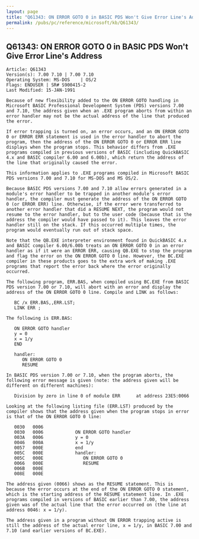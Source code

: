 ```yaml
---
layout: page
title: "Q61343: ON ERROR GOTO 0 in BASIC PDS Won't Give Error Line's Address"
permalink: /pubs/pc/reference/microsoft/kb/Q61343/
---
```


## Q61343: ON ERROR GOTO 0 in BASIC PDS Won't Give Error Line's Address

	Article: Q61343
	Version(s): 7.00 7.10 | 7.00 7.10
	Operating System: MS-DOS    | OS/2
	Flags: ENDUSER | SR# S900415-2
	Last Modified: 15-JAN-1991
	
	Because of new flexibility added to the ON ERROR GOTO handling in
	Microsoft BASIC Professional Development System (PDS) versions 7.00
	and 7.10, the address given when an .EXE program aborts from within an
	error handler may not be the actual address of the line that produced
	the error.
	
	If error trapping is turned on, an error occurs, and an ON ERROR GOTO
	0 or ERROR ERR statement is used in the error handler to abort the
	program, then the address of the ON ERROR GOTO 0 or ERROR ERR line
	displays when the program stops. This behavior differs from .EXE
	programs compiled in previous versions of BASIC (including QuickBASIC
	4.x and BASIC compiler 6.00 and 6.00b), which return the address of
	the line that originally caused the error.
	
	This information applies to .EXE programs compiled in Microsoft BASIC
	PDS versions 7.00 and 7.10 for MS-DOS and MS OS/2.
	
	Because BASIC PDS versions 7.00 and 7.10 allow errors generated in a
	module's error handler to be trapped in another module's error
	handler, the compiler must generate the address of the ON ERROR GOTO
	0 (or ERROR ERR) line. Otherwise, if the error were transferred to
	another error handler that did a RESUME NEXT, the program would not
	resume to the error handler, but to the user code (because that is the
	address the compiler would have passed to it). This leaves the error
	handler still on the stack. If this occurred multiple times, the
	program would eventually run out of stack space.
	
	Note that the QB.EXE interpreter environment found in QuickBASIC 4.x
	and BASIC compiler 6.00/6.00b treats an ON ERROR GOTO 0 in an error
	handler as if it were an ERROR ERR, causing QB.EXE to stop the program
	and flag the error on the ON ERROR GOTO 0 line. However, the BC.EXE
	compiler in these products goes to the extra work of making .EXE
	programs that report the error back where the error originally
	occurred.
	
	The following program, ERR.BAS, when compiled using BC.EXE from BASIC
	PDS version 7.00 or 7.10, will abort with an error and display the
	address of the ON ERROR GOTO 0 line. Compile and LINK as follows:
	
	   BC /x ERR.BAS,,ERR.LST;
	   LINK ERR ;
	
	The following is ERR.BAS:
	
	   ON ERROR GOTO handler
	   y = 0
	   x = 1/y
	   END
	
	   handler:
	      ON ERROR GOTO 0
	      RESUME
	
	In BASIC PDS version 7.00 or 7.10, when the program aborts, the
	following error message is given (note: the address given will be
	different on different machines):
	
	   Division by zero in line 0 of module ERR      at address 23E5:0066
	
	Looking at the following listing file (ERR.LST) produced by the
	compiler shows that the address given when the program stops in error
	is that of the ON ERROR GOTO 0 line:
	
	   0030   0006
	   0030   0006            ON ERROR GOTO handler
	   003A   0006            y = 0
	   0046   000A            x = 1/y
	   0057   000E            end
	   005C   000E            handler:
	   005C   000E               ON ERROR GOTO 0
	   0066   000E               RESUME
	   006B   000E
	   008E   000E
	
	The address given (0066) shows as the RESUME statement. This is
	because the error occurs at the end of the ON ERROR GOTO 0 statement,
	which is the starting address of the RESUME statement line. In .EXE
	programs compiled in versions of BASIC earlier than 7.00, the address
	given was of the actual line that the error occurred on (the line at
	address 0046: x = 1/y).
	
	The address given in a program without ON ERROR trapping active is
	still the address of the actual error line, x = 1/y, in BASIC 7.00 and
	7.10 (and earlier versions of BC.EXE).
